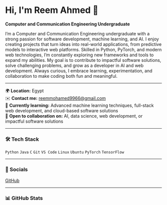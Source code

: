 # Hi, I'm Reem Ahmed 👋
**Computer and Communication Engineering Undergraduate**

I’m a Computer and Communication Engineering undergraduate with a strong passion for software development, machine learning, and AI. I enjoy creating projects that turn ideas into real-world applications, from predictive models to interactive web platforms. Skilled in Python, PyTorch, and modern web technologies, I’m constantly exploring new frameworks and tools to expand my abilities. My goal is to contribute to impactful software solutions, solve challenging problems, and grow as a developer in AI and web development. Always curious, I embrace learning, experimentation, and collaboration to make coding both fun and meaningful.

---

🌍 **Location:** Egypt  
✉️ **Contact me:** [reemmohamed9966@gmail.com](mailto:reemmohamed9966@gmail.com)  
🧠 **Currently learning:** Advanced machine learning techniques, full-stack web development, and cloud-based software solutions  
👥 **Open to collaboration on:** AI, data science, web development, or impactful software solutions  

---

### 🛠️ Tech Stack
`Python` `Java` `C` `Git` `VS Code` `Linux` `Ubuntu` `PyTorch` `TensorFlow`

---

### 🔗 Socials
[GitHub](https://github.com/yourusername)

---

### 📊 GitHub Stats
<!-- You can add GitHub stats here using: https://github.com/anuraghazra/github-readme-stats -->
